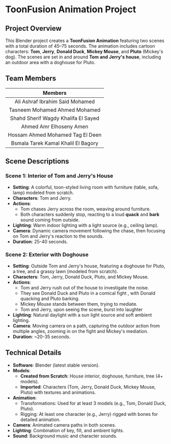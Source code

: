 # ToonFusion Animation Project

## Project Overview

This Blender project creates a **ToonFusion Animation** featuring two scenes with a total duration of 45–75 seconds. The animation includes cartoon characters: **Tom**, **Jerry**, **Donald Duck**, **Mickey Mouse**, and **Pluto** (Mickey's dog). The scenes are set in and around **Tom and Jerry's house**, including an outdoor area with a doghouse for Pluto.


## Team Members
  
|               Members               |
| :---------------------------------: |
|   Ali Ashraf Ibrahim Said Mohamed   |
|    Tasneem Mohamed Ahmed Mohamed    |
| Shahd Sherif Wagdy Khalifa El Sayed |
|       Ahmed Amr Elhoseny Amen       |
|  Hossam Ahmed Mohamed Tag El Deen   |
| Bsmala Tarek Kamal Khalil El Bagory |

## Scene Descriptions

### Scene 1: Interior of Tom and Jerry's House

- **Setting**: A colorful, toon-styled living room with furniture (table, sofa, lamp) modeled from scratch.
- **Characters**: Tom and Jerry.
- **Actions**:
    - Tom chases Jerry across the room, weaving around furniture.        
    - Both characters suddenly stop, reacting to a loud **quack** and **bark** sound coming from outside.
- **Lighting**: Warm indoor lighting with a light source (e.g., ceiling lamp).
- **Camera**: Dynamic camera movement following the chase, then focusing on Tom and Jerry's reaction to the sounds.
- **Duration**: 25-40 seconds.

### Scene 2: Exterior with Doghouse

- **Setting**: Outside Tom and Jerry's house, featuring a doghouse for Pluto, a tree, and a grassy lawn (modeled from scratch).
- **Characters**: Tom, Jerry, Donald Duck, Pluto, and Mickey Mouse.
- **Actions**:
    - Tom and Jerry rush out of the house  to investigate the noise.
    - They see Donald Duck and Pluto in a comical fight , with Donald quacking and Pluto barking.
    - Mickey Mouse stands between them, trying to mediate.
    - Tom and Jerry, upon seeing the scene, burst into laughter
- **Lighting**: Natural daylight with a sun light source and soft ambient lighting.
- **Camera**: Moving camera on a path, capturing the outdoor action from multiple angles, zooming in on the fight and Mickey's mediation.
- **Duration**: ~20-35 seconds.

## Technical Details

- **Software**: Blender (latest stable version).
- **Models**:
    - **Created from Scratch**: House interior, doghouse, furniture, tree (4+ models).
    - **Imported**: Characters (Tom, Jerry, Donald Duck, Mickey Mouse, Pluto) with textures and animations.
- **Animation**:
    - Transformations: Used for at least 3 models (e.g., Tom, Donald Duck, Pluto).
    - Rigging: At least one character (e.g., Jerry) rigged with bones for detailed animation.
- **Camera**: Animated camera paths in both scenes.
- **Lighting**: Combination of key, fill, and ambient lights.
- **Sound**: Background music and character sounds.
